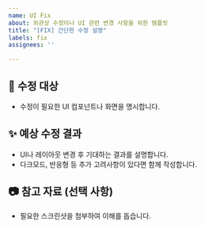```yaml
---
name: UI Fix
about: 외관상 수정이나 UI 관련 변경 사항을 위한 템플릿
title: "[FIX] 간단한 수정 설명"
labels: fix
assignees: ''

---
```


## 🎨 수정 대상
- 수정이 필요한 UI 컴포넌트나 화면을 명시합니다.

## ✨ 예상 수정 결과
- UI나 레이아웃 변경 후 기대하는 결과를 설명합니다.
- 다크모드, 반응형 등 추가 고려사항이 있다면 함께 작성합니다.

## 📷 참고 자료 (선택 사항)
- 필요한 스크린샷을 첨부하여 이해를 돕습니다.
